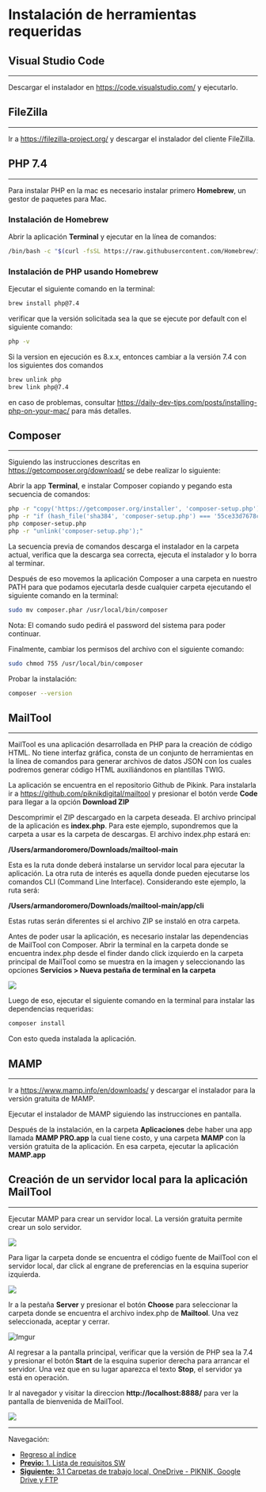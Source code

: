 **Instalación de herramientas requeridas**
===

## **Visual Studio Code**
---

  Descargar el instalador en https://code.visualstudio.com/ y ejecutarlo.
  


## **FileZilla**
---
Ir a https://filezilla-project.org/ y descargar el instalador del cliente FileZilla.


## **PHP 7.4**
---

  Para instalar PHP en la mac es necesario instalar primero **Homebrew**, un gestor de paquetes para Mac.

  ### **Instalación de Homebrew**
  Abrir la aplicación **Terminal** y ejecutar en la línea de comandos:

  ```bash
  /bin/bash -c "$(curl -fsSL https://raw.githubusercontent.com/Homebrew/install/HEAD/install.sh)"
  ```
<!---  Actualizar y verificar que todo este bien con los siguientes comandos:

  ```bash
  brew update
  ```

  ```bash
  brew upgrade
  ```

  ```bash
  brew doctor
  ```
--->

  ### **Instalación de PHP usando Homebrew**

  Ejecutar el siguiente comando en la terminal:
  ```bash
  brew install php@7.4
  ```

  verificar que la versión solicitada sea la que se ejecute por default con el siguiente comando:

  ```bash
  php -v
  ```

Si la version en ejecución es 8.x.x, entonces cambiar a la versión 7.4 con los siguientes dos comandos

  ```bash
  brew unlink php
  brew link php@7.4
  ```

  en caso de problemas, consultar https://daily-dev-tips.com/posts/installing-php-on-your-mac/ para más detalles.



## **Composer**
---

  Siguiendo las instrucciones descritas en https://getcomposer.org/download/ se debe realizar lo siguiente:

  Abrir la app **Terminal**, e instalar Composer copiando y pegando esta secuencia de comandos:

  ```bash
  php -r "copy('https://getcomposer.org/installer', 'composer-setup.php');"
  php -r "if (hash_file('sha384', 'composer-setup.php') === '55ce33d7678c5a611085589f1f3ddf8b3c52d662cd01d4ba75c0ee0459970c2200a51f492d557530c71c15d8dba01eae') { echo 'Installer verified'; } else { echo 'Installer corrupt'; unlink('composer-setup.php'); } echo PHP_EOL;"
  php composer-setup.php
  php -r "unlink('composer-setup.php');"
  ```
  La secuencia previa de comandos descarga el instalador en la carpeta actual, verifica que la descarga sea correcta, ejecuta el instalador y lo borra al terminar.

  Después de eso movemos la aplicación Composer a una carpeta en nuestro PATH para que podamos ejecutarla desde cualquier carpeta ejecutando el siguiente comando en la terminal:

  ```bash
  sudo mv composer.phar /usr/local/bin/composer
  ```

  Nota: El comando sudo pedirá el password del sistema para poder continuar.

  Finalmente, cambiar los permisos del archivo con el siguiente comando:

  ```bash
  sudo chmod 755 /usr/local/bin/composer
  ```

  Probar la instalación:
  ```bash
  composer --version
  ```


## **MailTool**
---

MailTool es una aplicación desarrollada en PHP para la creación de código HTML. No tiene interfaz gráfica, consta de un conjunto de herramientas en la línea de comandos para generar archivos de datos JSON con los cuales podremos generar código HTML auxiliándonos en plantillas TWIG.

La aplicación se encuentra en el repositorio Github de Pikink. Para instalarla ir a https://github.com/piknikdigital/mailtool y presionar el botón verde **Code** para llegar a la opción **Download ZIP**

Descomprimir el ZIP descargado en la carpeta deseada. El archivo principal de la aplicación es **index.php**. Para este ejemplo, supondremos que la carpeta a usar es la carpeta de descargas. El archivo index.php estará en:

**/Users/armandoromero/Downloads/mailtool-main**

Esta es la ruta donde deberá instalarse un servidor local para ejecutar la aplicación. La otra ruta de interés es aquella donde pueden ejecutarse los comandos CLI (Command Line Interface). Considerando este ejemplo, la ruta será:

**/Users/armandoromero/Downloads/mailtool-main/app/cli**

Estas rutas serán diferentes si el archivo ZIP se instaló en otra carpeta.

Antes de poder usar la aplicación, es necesario instalar las dependencias de MailTool con Composer. Abrir la terminal en la carpeta donde se encuentra index.php desde el finder dando click izquierdo en la carpeta principal de MailTool como se muestra en la imagen y seleccionando las opciones **Servicios > Nueva pestaña de terminal en la carpeta**

![](https://i.imgur.com/skdBwf8.png)

Luego de eso, ejecutar el siguiente comando en la terminal para instalar las dependencias requeridas:

  ```bash
  composer install
  ```

<!--- Ahora es necesario incorporar las nuevas carpetas a la aplicación con el siguiente comando:

  ```bash
  composer dump-autoload -o
  ```
--->

Con esto queda instalada la aplicación.



## **MAMP**
---
  Ir a https://www.mamp.info/en/downloads/ y descargar el instalador para la versión gratuita de MAMP. 

  Ejecutar el instalador de MAMP siguiendo las instrucciones en pantalla.

  Después de la instalación, en la carpeta **Aplicaciones** debe haber una app llamada **MAMP PRO.app** la cual tiene costo, y una carpeta **MAMP** con la versión gratuita de la aplicación. En esa carpeta, ejecutar la aplicación **MAMP.app**


## **Creación de un servidor local para la aplicación MailTool**
---

Ejecutar MAMP para crear un servidor local. La versión gratuita permite crear un solo servidor.

![](https://i.imgur.com/EEPZpv1.png)


Para ligar la carpeta donde se encuentra el código fuente de MailTool con el servidor local, dar click al engrane de preferencias en la esquina superior izquierda.

![](https://i.imgur.com/MMkKaj2.png)

Ir a la pestaña **Server** y presionar el botón **Choose** para seleccionar la carpeta donde se encuentra el archivo index.php de **Mailtool**. Una vez seleccionada, aceptar y cerrar.

![Imgur](https://i.imgur.com/RCeDcW2.png)

Al regresar a la pantalla principal, verificar que la versión de PHP sea la 7.4 y presionar el botón **Start** de la esquina superior derecha para arrancar el servidor. Una vez que en su lugar aparezca el texto **Stop**, el servidor ya está en operación. 

Ir al navegador y visitar la direccion **http://localhost:8888/** para ver la pantalla de bienvenida de MailTool. 

![](https://i.imgur.com/b6FNofE.png)






___

Navegación:

* [Regreso al índice](README.md)
* [**Previo:** 1. Lista de requisitos SW](1_Requisitos_SW.md)
* [**Siguiente:** 3.1 Carpetas de trabajo local, OneDrive - PIKNIK, Google Drive y FTP](3_1_Carpetas_de_trabajo.md)
